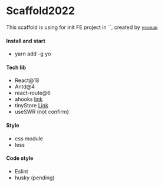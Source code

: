 # Scaffold2022

This scaffold is using for init FE project in ``, created by [`yeoman`](https://yeoman.io/)


#### Install and start

- yarn add -g yo

#### Tech lib
- React@18
- Antd@4
- react-route@6
- ahooks [link](https://ahooks.js.org/)
- tinyStore [Link](https://github.com/liuxiaocong/tinyStore)
- useSWR (not confirm)


#### Style
- css module
- less

#### Code style

- Eslint
- husky (pending)

